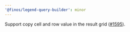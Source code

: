 ```yaml
---
'@finos/legend-query-builder': minor
---
```


Support copy cell and row value in the result grid ([#1595](https://github.com/finos/legend-studio/issues/1595)).
